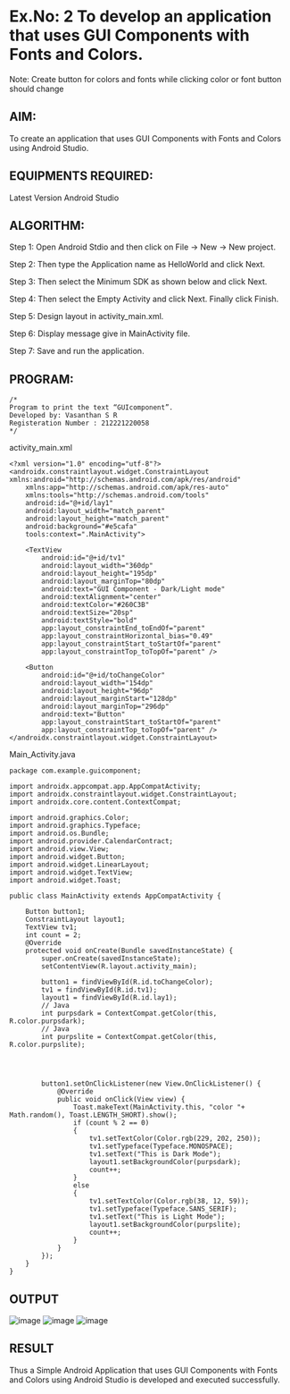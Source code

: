 # Ex.No: 2 To develop an application that uses GUI Components with Fonts and Colors. 
Note: Create button for colors and fonts while clicking color or font button should change 


## AIM:

To create an application that uses GUI Components with Fonts and Colors using Android Studio.

## EQUIPMENTS REQUIRED:

Latest Version Android Studio

## ALGORITHM:
Step 1: Open Android Stdio and then click on File -> New -> New project.

Step 2: Then type the Application name as HelloWorld and click Next.

Step 3: Then select the Minimum SDK as shown below and click Next.

Step 4: Then select the Empty Activity and click Next. Finally click Finish.

Step 5: Design layout in activity_main.xml.

Step 6: Display message give in MainActivity file.

Step 7: Save and run the application.

## PROGRAM:
```
/*
Program to print the text “GUIcomponent”.
Developed by: Vasanthan S R
Registeration Number : 212221220058
*/
```
activity_main.xml
```
<?xml version="1.0" encoding="utf-8"?>
<androidx.constraintlayout.widget.ConstraintLayout xmlns:android="http://schemas.android.com/apk/res/android"
    xmlns:app="http://schemas.android.com/apk/res-auto"
    xmlns:tools="http://schemas.android.com/tools"
    android:id="@+id/lay1"
    android:layout_width="match_parent"
    android:layout_height="match_parent"
    android:background="#e5cafa"
    tools:context=".MainActivity">

    <TextView
        android:id="@+id/tv1"
        android:layout_width="360dp"
        android:layout_height="195dp"
        android:layout_marginTop="80dp"
        android:text="GUI Component - Dark/Light mode"
        android:textAlignment="center"
        android:textColor="#260C3B"
        android:textSize="20sp"
        android:textStyle="bold"
        app:layout_constraintEnd_toEndOf="parent"
        app:layout_constraintHorizontal_bias="0.49"
        app:layout_constraintStart_toStartOf="parent"
        app:layout_constraintTop_toTopOf="parent" />

    <Button
        android:id="@+id/toChangeColor"
        android:layout_width="154dp"
        android:layout_height="96dp"
        android:layout_marginStart="128dp"
        android:layout_marginTop="296dp"
        android:text="Button"
        app:layout_constraintStart_toStartOf="parent"
        app:layout_constraintTop_toTopOf="parent" />
</androidx.constraintlayout.widget.ConstraintLayout>
```
Main_Activity.java
```
package com.example.guicomponent;

import androidx.appcompat.app.AppCompatActivity;
import androidx.constraintlayout.widget.ConstraintLayout;
import androidx.core.content.ContextCompat;

import android.graphics.Color;
import android.graphics.Typeface;
import android.os.Bundle;
import android.provider.CalendarContract;
import android.view.View;
import android.widget.Button;
import android.widget.LinearLayout;
import android.widget.TextView;
import android.widget.Toast;

public class MainActivity extends AppCompatActivity {

    Button button1;
    ConstraintLayout layout1;
    TextView tv1;
    int count = 2;
    @Override
    protected void onCreate(Bundle savedInstanceState) {
        super.onCreate(savedInstanceState);
        setContentView(R.layout.activity_main);

        button1 = findViewById(R.id.toChangeColor);
        tv1 = findViewById(R.id.tv1);
        layout1 = findViewById(R.id.lay1);
        // Java
        int purpsdark = ContextCompat.getColor(this, R.color.purpsdark);
        // Java
        int purpslite = ContextCompat.getColor(this, R.color.purpslite);




        button1.setOnClickListener(new View.OnClickListener() {
            @Override
            public void onClick(View view) {
                Toast.makeText(MainActivity.this, "color "+ Math.random(), Toast.LENGTH_SHORT).show();
                if (count % 2 == 0)
                {
                    tv1.setTextColor(Color.rgb(229, 202, 250));
                    tv1.setTypeface(Typeface.MONOSPACE);
                    tv1.setText("This is Dark Mode");
                    layout1.setBackgroundColor(purpsdark);
                    count++;
                }
                else
                {
                    tv1.setTextColor(Color.rgb(38, 12, 59));
                    tv1.setTypeface(Typeface.SANS_SERIF);
                    tv1.setText("This is Light Mode");
                    layout1.setBackgroundColor(purpslite);
                    count++;
                }
            }
        });
    }
}
```

## OUTPUT
![image](https://github.com/srvasanthan33/Mobile-Application-Development/assets/102546622/36eb074a-0bbe-4fa8-90d7-e4d13f802fa6)
![image](https://github.com/srvasanthan33/Mobile-Application-Development/assets/102546622/513c280e-e80c-44ae-8686-28e976948cac)
![image](https://github.com/srvasanthan33/Mobile-Application-Development/assets/102546622/3596f228-45d7-4ae9-b308-871bdfd668ca)




## RESULT
Thus a Simple Android Application that uses GUI Components with Fonts and Colors using Android Studio is developed and executed successfully.


